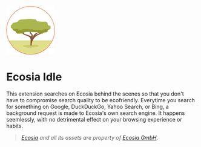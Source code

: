 <img src="/firefox/icon.png" width="128">

# Ecosia Idle

This extension searches on Ecosia behind the scenes so that you don't have to compromise search quality to be ecofriendly. Everytime you search for something on Google, DuckDuckGo, Yahoo Search, or Bing, a background request is made to Ecosia's own search engine. It happens seemlessly, with no detrimental effect on your browsing experience or habits.

> _[Ecosia](https://www.ecosia.org/) and all its assets are property of [Ecosia GmbH](https://info.ecosia.org/about)._

